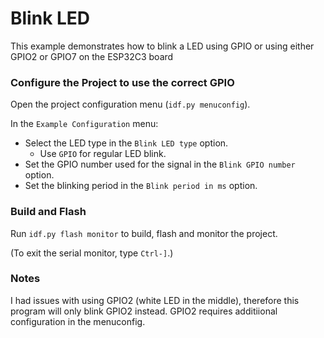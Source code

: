 # Blink LED

This example demonstrates how to blink a LED using GPIO or using either GPIO2 or GPIO7 on the ESP32C3 board

### Configure the Project to use the correct GPIO

Open the project configuration menu (`idf.py menuconfig`).

In the `Example Configuration` menu:

* Select the LED type in the `Blink LED type` option.
  * Use `GPIO` for regular LED blink.
* Set the GPIO number used for the signal in the `Blink GPIO number` option.
* Set the blinking period in the `Blink period in ms` option.

### Build and Flash

Run `idf.py flash monitor` to build, flash and monitor the project.

(To exit the serial monitor, type ``Ctrl-]``.)


### Notes

I had issues with using GPIO2 (white LED in the middle), therefore this program will only blink GPIO2 instead. GPIO2 requires additiional configuration in the menuconfig.

